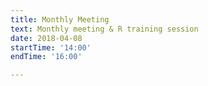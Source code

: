 ```yaml
---
title: Monthly Meeting
text: Monthly meeting & R training session
date: 2018-04-08
startTime: '14:00'
endTime: '16:00'

---
```

